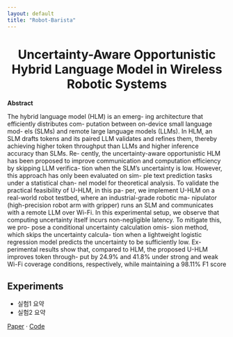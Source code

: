 ```yaml
---
layout: default
title: "Robot-Barista"
---
```

<div align="center">
  
# Uncertainty-Aware Opportunistic Hybrid Language Model in Wireless Robotic Systems

</div>

**Abstract**

The hybrid language model (HLM) is an emerg-
ing architecture that efficiently distributes com-
putation between on-device small language mod-
els (SLMs) and remote large language models
(LLMs). In HLM, an SLM drafts tokens and its
paired LLM validates and refines them, thereby
achieving higher token throughput than LLMs
and higher inference accuracy than SLMs. Re-
cently, the uncertainty-aware opportunistic HLM
has been proposed to improve communication and
computation efficiency by skipping LLM verifica-
tion when the SLM’s uncertainty is low. However,
this approach has only been evaluated on sim-
ple text prediction tasks under a statistical chan-
nel model for theoretical analysis. To validate
the practical feasibility of U-HLM, in this pa-
per, we implement U-HLM on a real-world robot
testbed, where an industrial-grade robotic ma-
nipulator (high-precision robot arm with gripper)
runs an SLM and communicates with a remote
LLM over Wi-Fi. In this experimental setup, we
observe that computing uncertainty itself incurs
non-negligible latency. To mitigate this, we pro-
pose a conditional uncertainty calculation omis-
sion method, which skips the uncertainty calcula-
tion when a lightweight logistic regression model
predicts the uncertainty to be sufficiently low. Ex-
perimental results show that, compared to HLM,
the proposed U-HLM improves token through-
put by 24.9% and 41.8% under strong and weak
Wi-Fi coverage conditions, respectively, while
maintaining a 98.11% F1 score

## Experiments
- 실험1 요약
- 실험2 요약

[Paper](링크) · [Code](https://github.com/jeyoung78/Robot-Barista)
